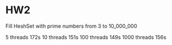 # HW2
Fill HeshSet with prime numbers from 3 to 10_000_000 

5 threads 172s
10 threads 151s
100 threads 149s
1000 threads 156s
